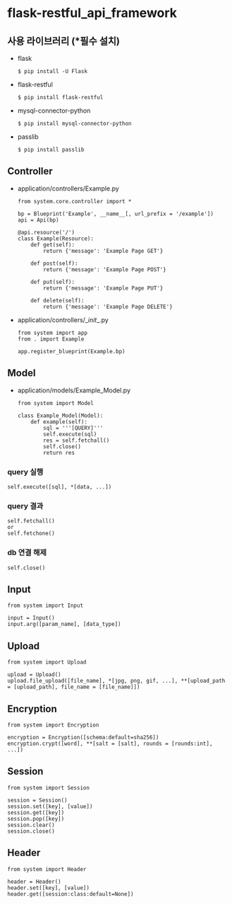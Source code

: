 # flask-restful_api_framework

## 사용 라이브러리 (*필수 설치)
* flask
  ```
  $ pip install -U Flask
  ```
* flask-restful
  ```
  $ pip install flask-restful
  ```
* mysql-connector-python
  ```
  $ pip install mysql-connector-python
  ```
* passlib
  ```
  $ pip install passlib
  ```

## Controller
* application/controllers/Example.py
  ```
  from system.core.controller import *

  bp = Blueprint('Example', __name__[, url_prefix = '/example'])
  api = Api(bp)

  @api.resource('/')
  class Example(Resource):
      def get(self):
          return {'message': 'Example Page GET'}

      def post(self):
          return {'message': 'Example Page POST'}

      def put(self):
          return {'message': 'Example Page PUT'}

      def delete(self):
          return {'message': 'Example Page DELETE'}
  ```
* application/controllers/\__init__.py
  ```
  from system import app
  from . import Example

  app.register_blueprint(Example.bp)
  ```

## Model
* application/models/Example_Model.py
  ```
  from system import Model

  class Example_Model(Model):
      def example(self):
          sql = '''[QUERY]'''
          self.execute(sql)
          res = self.fetchall()
          self.close()
          return res
  ```

### query 실행
  ```
  self.execute([sql], *[data, ...])
  ```
### query 결과
  ```
  self.fetchall()
  or
  self.fetchone()
  ```
### db 연결 해제
  ```
  self.close()
  ```

## Input
  ```
  from system import Input

  input = Input()
  input.arg([param_name], [data_type])
  ```

## Upload
  ```
  from system import Upload

  upload = Upload()
  upload.file_upload([file_name], *[jpg, png, gif, ...], **[upload_path = [upload_path], file_name = [file_name]])
  ```

## Encryption
  ```
  from system import Encryption

  encryption = Encryption([schema:default=sha256])
  encryption.crypt([word], **[salt = [salt], rounds = [rounds:int], ...])
  ```

## Session
  ```
  from system import Session

  session = Session()
  session.set([key], [value])
  session.get([key])
  session.pop([key])
  session.clear()
  session.close()
  ```

## Header
  ```
  from system import Header

  header = Header()
  header.set([key], [value])
  header.get([session:class:default=None])
  ```